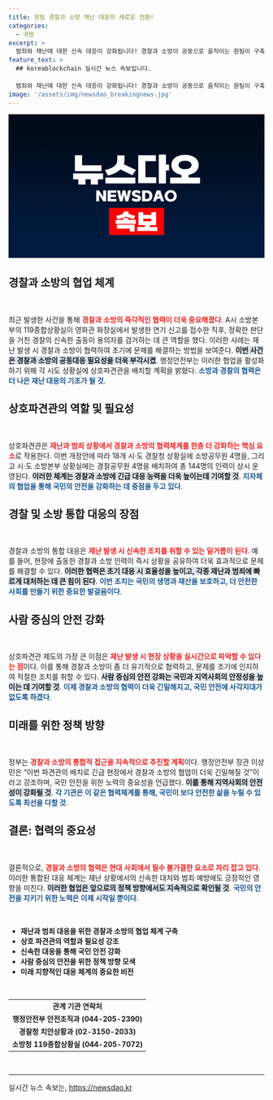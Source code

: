 ```yaml
---
title: 원팀 경찰과 소방 재난 대응의 새로운 전환!
categories:
  - 국방
excerpt: >
  범죄와 재난에 대한 신속 대응이 강화됩니다! 경찰과 소방이 공동으로 움직이는 원팀이 구축돼, 각 지역 상황실에 상호 파견관이 배치됩니다. 과연 얼마나 더 안전해질까요?
feature_text: >
  ## koreablockchain 실시간 뉴스 속보입니다.

  범죄와 재난에 대한 신속 대응이 강화됩니다! 경찰과 소방이 공동으로 움직이는 원팀이 구축돼, 각 지역 상황실에 상호 파견관이 배치됩니다. 과연 얼마나 더 안전해질까요?
image: '/assets/img/newsdao_breakingnews.jpg'
---
```


<p><img src="/assets/img/newsdao_breakingnews.jpg" alt="koreablockchain 속보" /></p>

<h2 data-ke-size="size26">경찰과 소방의 협업 체계</h2>

<p data-ke-size="size16">&nbsp;</p>

<p data-ke-size="size16">최근 발생한 사건을 통해 <b><span style="color: #ee2323;">경찰과 소방의 즉각적인 협력이 더욱 중요해졌다</span></b>. A시 소방본부의 119종합상황실이 영화관 화장실에서 발생한 연기 신고를 접수한 직후, 정확한 판단을 거친 경찰의 신속한 출동이 용의자를 검거하는 데 큰 역할을 했다. 이러한 사례는 재난 발생 시 경찰과 소방이 협력하여 초기에 문제를 해결하는 방법을 보여준다. <b><span style="background-color: #21538527;">이번 사건은 경찰과 소방의 공동대응 필요성을 더욱 부각시켰</span></b>. 행정안전부는 이러한 협업을 활성화하기 위해 각 시도 상황실에 상호파견관을 배치할 계획을 밝혔다. <b><span style="color: #1a5490;">소방과 경찰의 협력은 더 나은 재난 대응의 기초가 될 것</span></b>.</p>

<h2 data-ke-size="size26">상호파견관의 역할 및 필요성</h2>

<p data-ke-size="size16">&nbsp;</p>

<p data-ke-size="size16">상호파견관은 <b><span style="color: #ee2323;">재난과 범죄 상황에서 경찰과 소방의 협력체계를 한층 더 강화하는 핵심 요소</span></b>로 작용한다. 이번 개정안에 따라 18개 시·도 경찰청 상황실에 소방공무원 4명을, 그리고 시·도 소방본부 상황실에는 경찰공무원 4명을 배치하여 총 144명의 인력이 상시 운영된다. <b><span style="background-color: #21538527;">이러한 체계는 경찰과 소방에 긴급 대응 능력을 더욱 높이는데 기여할 것</span></b>. <b><span style="color: #1a5490;">지자체의 협업을 통해 국민의 안전을 강화하는 데 중점을 두고 있다</span></b>.</p>

<h2 data-ke-size="size26">경찰 및 소방 통합 대응의 장점</h2>

<p data-ke-size="size16">&nbsp;</p>

<p data-ke-size="size16">경찰과 소방의 통합 대응은 <b><span style="color: #ee2323;">재난 발생 시 신속한 조치를 취할 수 있는 밑거름이 된다</span></b>. 예를 들어, 현장에 출동한 경찰과 소방 인력이 즉시 상황을 공유하여 더욱 효과적으로 문제를 해결할 수 있다. <b><span style="background-color: #21538527;">이러한 협력은 초기 대응 시 효율성을 높이고, 각종 재난과 범죄에 빠르게 대처하는 데 큰 힘이 된다</span></b>. <b><span style="color: #1a5490;">이번 조치는 국민의 생명과 재산을 보호하고, 더 안전한 사회를 만들기 위한 중요한 발걸음이다</span></b>.</p>

<h2 data-ke-size="size26">사람 중심의 안전 강화</h2>

<p data-ke-size="size16">&nbsp;</p>

<p data-ke-size="size16">상호파견관 제도의 가장 큰 이점은 <b><span style="color: #ee2323;">재난 발생 시 현장 상황을 실시간으로 파악할 수 있다는 점</span></b>이다. 이를 통해 경찰과 소방이 좀 더 유기적으로 협력하고, 문제를 조기에 인지하여 적절한 조치를 취할 수 있다. <b><span style="background-color: #21538527;">사람 중심의 안전 강화는 국민과 지역사회의 안정성을 높이는 데 기여할 것</span></b>. <b><span style="color: #1a5490;">이제 경찰과 소방의 협력이 더욱 긴밀해지고, 국민 안전에 사각지대가 없도록 하겠다</span></b>.</p>

<h2 data-ke-size="size26">미래를 위한 정책 방향</h2>

<p data-ke-size="size16">&nbsp;</p>

<p data-ke-size="size16">정부는 <b><span style="color: #ee2323;">경찰과 소방의 통합적 접근을 지속적으로 추진할 계획</span></b>이다. 행정안전부 장관 이상민은 “이번 파견관의 배치로 긴급 현장에서 경찰과 소방의 협업이 더욱 긴밀해질 것”이라고 강조하며, 국민 안전을 위한 노력의 중요성을 언급했다. <b><span style="background-color: #21538527;">이를 통해 지역사회의 안전성이 강화될 것</span></b>. <b><span style="color: #1a5490;">각 기관은 이 같은 협력체계를 통해, 국민이 보다 안전한 삶을 누릴 수 있도록 최선을 다할 것</span></b>.</p>

<h2 data-ke-size="size26">결론: 협력의 중요성</h2>

<p data-ke-size="size16">&nbsp;</p>

<p data-ke-size="size16">결론적으로, <b><span style="color: #ee2323;">경찰과 소방의 협력은 현대 사회에서 필수 불가결한 요소로 자리 잡고 있다</span></b>. 이러한 통합된 대응 체계는 재난 상황에서의 신속한 대처와 범죄 예방에도 긍정적인 영향을 미친다. <b><span style="background-color: #21538527;">이러한 협업은 앞으로의 정책 방향에서도 지속적으로 확인될 것</span></b>. <b><span style="color: #1a5490;">국민의 안전을 지키기 위한 노력은 이제 시작일 뿐이다</span></b>.</p>

<p data-ke-size="size16"><br></p>

<ul>
<li><b>재난과 범죄 대응을 위한 경찰과 소방의 협업 체계 구축</b></li>
<li><b>상호 파견관의 역할과 필요성 강조</b></li>
<li><b>신속한 대응을 통해 국민 안전 강화</b></li>
<li><b>사람 중심의 안전을 위한 정책 방향 모색</b></li>
<li><b>미래 지향적인 대응 체계의 중요한 비전</b></li>
</ul>

<p data-ke-size="size16">&nbsp;</p>

<table>
<tr>
<td style="text-align: center; height: 17px;"><b>관계 기관 연락처</b></td>
</tr>
<tr>
<td style="text-align: center; height: 17px;"><b>행정안전부 안전조직과 (044-205-2390)</b></td>
</tr>
<tr>
<td style="text-align: center; height: 17px;"><b>경찰청 치안상황과 (02-3150-2033)</b></td>
</tr>
<tr>
<td style="text-align: center; height: 17px;"><b>소방청 119종합상황실 (044-205-7072)</b></td>
</tr>
</table>

<p data-ke-size="size16">&nbsp;</p>

<hr />
실시간 뉴스 속보는, <a href="https://newsdao.kr" rel="dofollow">https://newsdao.kr</a>


